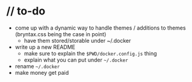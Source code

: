# // to-do

- come up with a dynamic way to handle themes / additions to themes (bryntax.css being the case in point)
	- have them stored/storable under ~/.docker
- write up a new README
	- make sure to explain the `$PWD/docker.config.js` thing
	- explain what you can put under `~/.docker`
- rename `~/.docker`
- make money get paid

